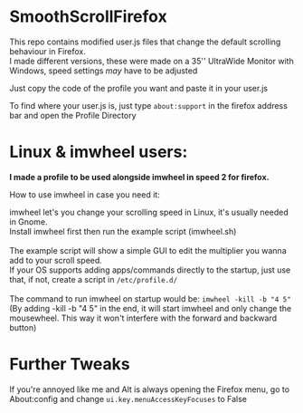 # SmoothScrollFirefox

This repo contains modified user.js files that change the default scrolling behaviour in Firefox.<br>
I made different versions, these were made on a 35'' UltraWide Monitor with Windows, speed settings *may* have to be adjusted<br>

Just copy the code of the profile you want and paste it in your user.js<br>

To find where your user.js is, just type ```about:support``` in the firefox address bar and open the Profile Directory<br>

# Linux & imwheel users:

**I made a profile to be used alongside imwheel in speed 2 for firefox.**

How to use imwheel in case you need it:

imwheel let's you change your scrolling speed in Linux, it's usually needed in Gnome.<br>
Install imwheel first then run the example script (imwheel.sh)<br>
<br>
The example script will show a simple GUI to edit the multiplier you wanna add to your scroll speed.<br>
If your OS supports adding apps/commands directly to the startup, just use that, if not, create a script in ```/etc/profile.d/```<br>
<br>
The command to run imwheel on startup would be:  ```imwheel -kill -b "4 5"```<br>
(By adding -kill -b "4 5" in the end, it will start imwheel and only change the mousewheel. This way it won't interfere with the forward and backward button)

# Further Tweaks

If you're annoyed like me and Alt is always opening the Firefox menu, go to About:config and change ```ui.key.menuAccessKeyFocuses``` to False
